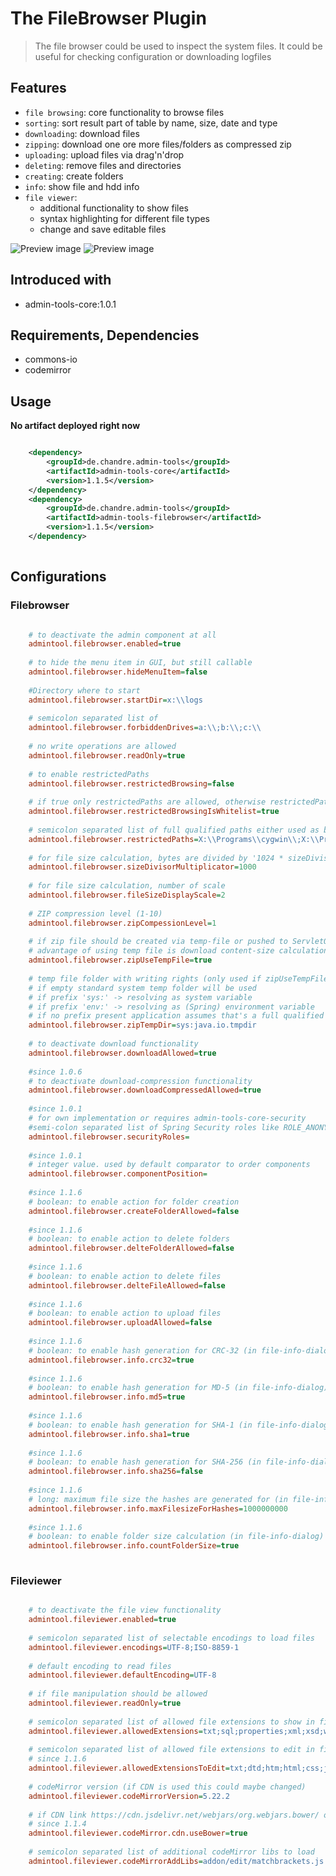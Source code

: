 # The FileBrowser Plugin
> The file browser could be used to inspect the system files. It could be useful for checking configuration or downloading logfiles

## Features
* `file browsing`: core functionality to browse files
* `sorting`: sort result part of table by name, size, date and type
* `downloading`: download files
* `zipping`: download one ore more files/folders as compressed zip
* `uploading`: upload files via drag'n'drop
* `deleting`: remove files and directories
* `creating`: create folders
* `info`: show file and hdd info
* `file viewer`: 
  * additional functionality to show files
  * syntax highlighting for different file types
  * change and save editable files   


![Preview image](doc/screen_filebrowser_org.png?raw=true "AdminTool FileBrowser UI")
![Preview image](doc/screen_fileviewer_org.png?raw=true "AdminTool FileViewer UI")
  
## Introduced with
* admin-tools-core:1.0.1

## Requirements, Dependencies
* commons-io
* codemirror

## Usage

**No artifact deployed right now** 

```xml

	<dependency>
		<groupId>de.chandre.admin-tools</groupId>
		<artifactId>admin-tools-core</artifactId>
		<version>1.1.5</version>
	</dependency>
	<dependency>
		<groupId>de.chandre.admin-tools</groupId>
		<artifactId>admin-tools-filebrowser</artifactId>
		<version>1.1.5</version>
	</dependency>
	
```

## Configurations

### Filebrowser
	
```ini

	# to deactivate the admin component at all
	admintool.filebrowser.enabled=true
	
	# to hide the menu item in GUI, but still callable
	admintool.filebrowser.hideMenuItem=false
	
	#Directory where to start
	admintool.filebrowser.startDir=x:\\logs
	
	# semicolon separated list of
	admintool.filebrowser.forbiddenDrives=a:\\;b:\\;c:\\
	
	# no write operations are allowed
	admintool.filebrowser.readOnly=true
	
	# to enable restrictedPaths
	admintool.filebrowser.restrictedBrowsing=false
	
	# if true only restrictedPaths are allowed, otherwise restrictedPaths are working as blacklist
	admintool.filebrowser.restrictedBrowsingIsWhitelist=true
	
	# semicolon separated list of full qualified paths either used as black or white list
	admintool.filebrowser.restrictedPaths=X:\\Programs\\cygwin\\;X:\\Programs\\cygwin64\\
	
	# for file size calculation, bytes are divided by '1024 * sizeDivisorMultiplicator ^ x'
	admintool.filebrowser.sizeDivisorMultiplicator=1000
	
	# for file size calculation, number of scale
	admintool.filebrowser.fileSizeDisplayScale=2
	
	# ZIP compression level (1-10)
	admintool.filebrowser.zipCompessionLevel=1
	
	# if zip file should be created via temp-file or pushed to ServletOutputStream directly
	# advantage of using temp file is download content-size calculation
	admintool.filebrowser.zipUseTempFile=true
	
	# temp file folder with writing rights (only used if zipUseTempFile=true)
	# if empty standard system temp folder will be used
	# if prefix 'sys:' -> resolving as system variable
	# if prefix 'env:' -> resolving as (Spring) environment variable
	# if no prefix present application assumes that's a full qualified path to temp directory
	admintool.filebrowser.zipTempDir=sys:java.io.tmpdir
	
	# to deactivate download functionality
	admintool.filebrowser.downloadAllowed=true
	
	#since 1.0.6
	# to deactivate download-compression functionality
	admintool.filebrowser.downloadCompressedAllowed=true
	
	#since 1.0.1
	# for own implementation or requires admin-tools-core-security
	#semi-colon separated list of Spring Security roles like ROLE_ANONYMOUS;ROLE_ADMIN
	admintool.filebrowser.securityRoles=
	
	#since 1.0.1
	# integer value. used by default comparator to order components
	admintool.filebrowser.componentPosition=
	
	#since 1.1.6
	# boolean: to enable action for folder creation
	admintool.filebrowser.createFolderAllowed=false
	
	#since 1.1.6
	# boolean: to enable action to delete folders
	admintool.filebrowser.delteFolderAllowed=false
	
	#since 1.1.6
	# boolean: to enable action to delete files
	admintool.filebrowser.delteFileAllowed=false
	
	#since 1.1.6
	# boolean: to enable action to upload files
	admintool.filebrowser.uploadAllowed=false
	
	#since 1.1.6
	# boolean: to enable hash generation for CRC-32 (in file-info-dialog)
	admintool.filebrowser.info.crc32=true
	
	#since 1.1.6
	# boolean: to enable hash generation for MD-5 (in file-info-dialog)
	admintool.filebrowser.info.md5=true
	
	#since 1.1.6
	# boolean: to enable hash generation for SHA-1 (in file-info-dialog)
	admintool.filebrowser.info.sha1=true
	
	#since 1.1.6
	# boolean: to enable hash generation for SHA-256 (in file-info-dialog)
	admintool.filebrowser.info.sha256=false
	
	#since 1.1.6
	# long: maximum file size the hashes are generated for (in file-info-dialog)
	admintool.filebrowser.info.maxFilesizeForHashes=1000000000
	
	#since 1.1.6
	# boolean: to enable folder size calculation (in file-info-dialog)
	admintool.filebrowser.info.countFolderSize=true
		
```

### Fileviewer

	
```ini

	# to deactivate the file view functionality
	admintool.fileviewer.enabled=true
	
	# semicolon separated list of selectable encodings to load files
	admintool.fileviewer.encodings=UTF-8;ISO-8859-1
	
	# default encoding to read files 
	admintool.fileviewer.defaultEncoding=UTF-8
	
	# if file manipulation should be allowed
	admintool.fileviewer.readOnly=true
	
	# semicolon separated list of allowed file extensions to show in file viewer
	admintool.fileviewer.allowedExtensions=txt;sql;properties;xml;xsd;wsdl;dtd;htm;html;css;js;ts;json;yml;yaml;log;md;sh;bat;cmd;php;php4;php5;py;lua;java;jsp;jspx;jspf;diff
	
	# semicolon separated list of allowed file extensions to edit in file viewer
	# since 1.1.6
	admintool.fileviewer.allowedExtensionsToEdit=txt;dtd;htm;html;css;js;ts;md
	
	# codeMirror version (if CDN is used this could maybe changed)
	admintool.fileviewer.codeMirrorVersion=5.22.2
	
	# if CDN link https://cdn.jsdelivr.net/webjars/org.webjars.bower/ or https://cdn.jsdelivr.net/webjars/ should be used
	# since 1.1.4
	admintool.fileviewer.codeMirror.cdn.useBower=true
	
	# semicolon separated list of additional codeMirror libs to load 
	admintool.fileviewer.codeMirrorAddLibs=addon/edit/matchbrackets.js
		
```